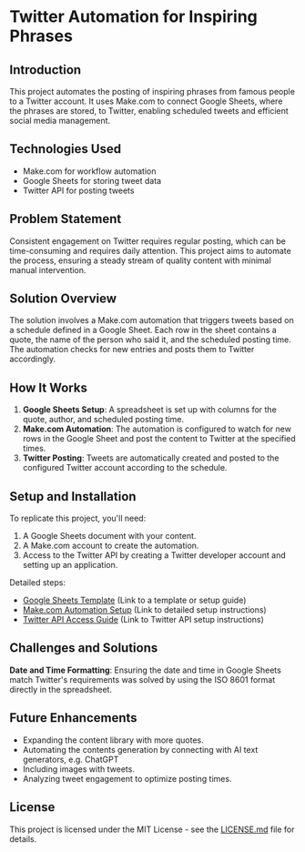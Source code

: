 # Twitter Automation for Inspiring Phrases

## Introduction
This project automates the posting of inspiring phrases from famous people to a Twitter account. It uses Make.com to connect Google Sheets, where the phrases are stored, to Twitter, enabling scheduled tweets and efficient social media management.

## Technologies Used
- Make.com for workflow automation
- Google Sheets for storing tweet data
- Twitter API for posting tweets

## Problem Statement
Consistent engagement on Twitter requires regular posting, which can be time-consuming and requires daily attention. This project aims to automate the process, ensuring a steady stream of quality content with minimal manual intervention.

## Solution Overview
The solution involves a Make.com automation that triggers tweets based on a schedule defined in a Google Sheet. Each row in the sheet contains a quote, the name of the person who said it, and the scheduled posting time. The automation checks for new entries and posts them to Twitter accordingly.

## How It Works
1. **Google Sheets Setup**: A spreadsheet is set up with columns for the quote, author, and scheduled posting time.
2. **Make.com Automation**: The automation is configured to watch for new rows in the Google Sheet and post the content to Twitter at the specified times.
3. **Twitter Posting**: Tweets are automatically created and posted to the configured Twitter account according to the schedule.

## Setup and Installation
To replicate this project, you'll need:
1. A Google Sheets document with your content.
2. A Make.com account to create the automation.
3. Access to the Twitter API by creating a Twitter developer account and setting up an application.

Detailed steps:
- [Google Sheets Template](#) (Link to a template or setup guide)
- [Make.com Automation Setup](#) (Link to detailed setup instructions)
- [Twitter API Access Guide](#) (Link to Twitter API setup instructions)

## Challenges and Solutions
**Date and Time Formatting**: Ensuring the date and time in Google Sheets match Twitter's requirements was solved by using the ISO 8601 format directly in the spreadsheet.

## Future Enhancements
- Expanding the content library with more quotes.
- Automating the contents generation by connecting with AI text generators, e.g. ChatGPT
- Including images with tweets.
- Analyzing tweet engagement to optimize posting times.

## License
This project is licensed under the MIT License - see the [LICENSE.md](LICENSE.md) file for details.
